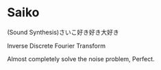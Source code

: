 # Saiko
(Sound Synthesis)さいこ好き好き大好き

Inverse Discrete Fourier Transform

Almost completely solve the noise problem, Perfect.
